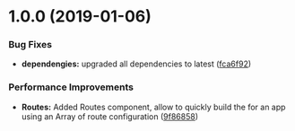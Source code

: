 # 1.0.0 (2019-01-06)


### Bug Fixes

* **dependengies:** upgraded all dependencies to latest ([fca6f92](https://module.kopaxgroup.com/yeutech/react-router-dom-utils/commit/fca6f92))


### Performance Improvements

* **Routes:** Added Routes component, allow to quickly build the <Route /> for an app using an Array of route configuration ([9f86858](https://module.kopaxgroup.com/yeutech/react-router-dom-utils/commit/9f86858))
